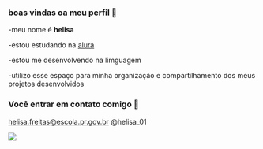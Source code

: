 ###  boas vindas oa meu perfil  🌼
-meu nome é **helisa**

-estou estudando  na [alura](https://www.alura.com.br)

-estou me desenvolvendo na limguagem

-utilizo esse espaço para minha organização e compartilhamento dos meus projetos desenvolvidos

###   Você entrar em contato comigo 📧 

helisa.freitas@escola.pr.gov.br
@helisa_01

![](https://media.tenor.com/ulPwx0qGnsgAAAAC/bom-dia-valtatu%C3%AD.gif)

